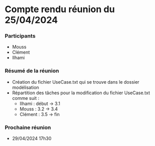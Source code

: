 # Compte rendu réunion du 25/04/2024

### Participants
- Mouss
- Clément
- Ilhami

### Résumé de la réunion
- Création du fichier UseCase.txt qui se trouve dans le dossier modélisation
- Répartition des tâches pour la modification du fichier UseCase.txt comme suit :
    - Ilhami : début -> 3.1
    - Mouss : 3.2 -> 3.4
    - Clément : 3.5 -> fin
    
### Prochaine réunion
- 29/04/2024 17h30
